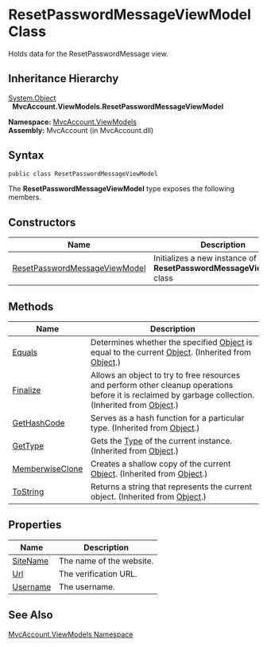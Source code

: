 ResetPasswordMessageViewModel Class
===================================
Holds data for the ResetPasswordMessage view.


Inheritance Hierarchy
---------------------
[System.Object][1]  
  **MvcAccount.ViewModels.ResetPasswordMessageViewModel**  

**Namespace:** [MvcAccount.ViewModels][2]  
**Assembly:** MvcAccount (in MvcAccount.dll)

Syntax
------

```csharp
public class ResetPasswordMessageViewModel
```

The **ResetPasswordMessageViewModel** type exposes the following members.


Constructors
------------

Name                               | Description                                                               
---------------------------------- | ------------------------------------------------------------------------- 
[ResetPasswordMessageViewModel][3] | Initializes a new instance of the **ResetPasswordMessageViewModel** class 


Methods
-------

Name                 | Description                                                                                                                                                
-------------------- | ---------------------------------------------------------------------------------------------------------------------------------------------------------- 
[Equals][4]          | Determines whether the specified [Object][1] is equal to the current [Object][1]. (Inherited from [Object][1].)                                            
[Finalize][5]        | Allows an object to try to free resources and perform other cleanup operations before it is reclaimed by garbage collection. (Inherited from [Object][1].) 
[GetHashCode][6]     | Serves as a hash function for a particular type. (Inherited from [Object][1].)                                                                             
[GetType][7]         | Gets the [Type][8] of the current instance. (Inherited from [Object][1].)                                                                                  
[MemberwiseClone][9] | Creates a shallow copy of the current [Object][1]. (Inherited from [Object][1].)                                                                           
[ToString][10]       | Returns a string that represents the current object. (Inherited from [Object][1].)                                                                         


Properties
----------

Name           | Description              
-------------- | ------------------------ 
[SiteName][11] | The name of the website. 
[Url][12]      | The verification URL.    
[Username][13] | The username.            


See Also
--------
[MvcAccount.ViewModels Namespace][2]  

[1]: http://msdn2.microsoft.com/en-us/library/e5kfa45b
[2]: ../README.md
[3]: _ctor.md
[4]: http://msdn2.microsoft.com/en-us/library/bsc2ak47
[5]: http://msdn2.microsoft.com/en-us/library/4k87zsw7
[6]: http://msdn2.microsoft.com/en-us/library/zdee4b3y
[7]: http://msdn2.microsoft.com/en-us/library/dfwy45w9
[8]: http://msdn2.microsoft.com/en-us/library/42892f65
[9]: http://msdn2.microsoft.com/en-us/library/57ctke0a
[10]: http://msdn2.microsoft.com/en-us/library/7bxwbwt2
[11]: SiteName.md
[12]: Url.md
[13]: Username.md
